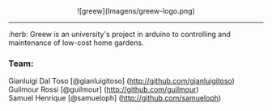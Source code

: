 <center> ![greew](Imagens/greew-logo.png) </center>
<hr>
:herb: Greew is an university's project in arduino to controlling and maintenance of low-cost home gardens.

### Team: <br>
Gianluigi Dal Toso [@gianluigitoso] (http://github.com/gianluigitoso) <br>
Guilmour Rossi [@guilmour] (http://github.com/guilmour) <br>
Samuel Henrique [@samueloph] (http://github.com/samueloph) <br>
